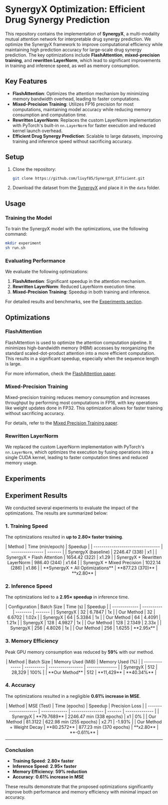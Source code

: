 # SynergyX Optimization: Efficient Drug Synergy Prediction

This repository contains the implementation of **SynergyX**, a multi-modality mutual attention network for interpretable drug synergy prediction. We optimize the SynergyX framework to improve computational efficiency while maintaining high prediction accuracy for large-scale drug synergy prediction. The key optimizations include **FlashAttention**, **mixed-precision training**, and **rewritten LayerNorm**, which lead to significant improvements in training and inference speed, as well as memory consumption.

## Key Features

* **FlashAttention**: Optimizes the attention mechanism by minimizing memory bandwidth overhead, leading to faster computations.
* **Mixed-Precision Training**: Utilizes FP16 precision for most computations, maintaining model accuracy while reducing memory consumption and computation time.
* **Rewritten LayerNorm**: Replaces the custom LayerNorm implementation with PyTorch's built-in `nn.LayerNorm` for faster execution and reduced kernel launch overhead.
* **Efficient Drug Synergy Prediction**: Scalable to large datasets, improving training and inference speed without sacrificing accuracy.

## Setup

1. Clone the repository:

   ```bash
   git clone https://github.com/liuyf85/SynergyX_Efficient.git
   ```

2. Download the dataset from the [SynergyX](https://github.com/GSanShui/SynergyX) and place it in the `data` folder.

## Usage

### Training the Model

To train the SynergyX model with the optimizations, use the following command:

```bash
mkdir experiment
sh run.sh
```

### Evaluating Performance

We evaluate the following optimizations:

1. **FlashAttention**: Significant speedup in the attention mechanism.
2. **Rewritten LayerNorm**: Reduced LayerNorm execution time.
3. **Mixed-Precision Training**: Speedup in both training and inference.

For detailed results and benchmarks, see the [Experiments section](#experiments).

## Optimizations

### FlashAttention

FlashAttention is used to optimize the attention computation pipeline. It minimizes high-bandwidth memory (HBM) accesses by reorganizing the standard scaled-dot-product attention into a more efficient computation. This results in a significant speedup, especially when the sequence length is large.

For more information, check the [FlashAttention paper](https://arxiv.org/abs/2205.14135).

### Mixed-Precision Training

Mixed-precision training reduces memory consumption and increases throughput by performing most computations in FP16, with key operations like weight updates done in FP32. This optimization allows for faster training without sacrificing accuracy.

For details, refer to the [Mixed Precision Training paper](https://arxiv.org/abs/1710.03740).

### Rewritten LayerNorm

We replaced the custom LayerNorm implementation with PyTorch's `nn.LayerNorm`, which optimizes the execution by fusing operations into a single CUDA kernel, leading to faster computation times and reduced memory usage.



## Experiments

## Experiment Results

We conducted several experiments to evaluate the impact of the optimizations. The results are summarized below:

### 1. **Training Speed**

The optimizations resulted in **up to 2.80× faster training**.

<div align="center">
| Method                           | Time (min/epoch) | Speedup |
| --------------------------------- | ---------------- | ------- |
| SynergyX (baseline)              | 2246.47 (338)    | x1      |
| SynergyX + Flash Attention       | 1654.42 (322)    | x1.29   |
| SynergyX + Rewritten LayerNorm   | 986.40 (244)     | x1.64   |
| SynergyX + Mixed Precision       | 1022.14 (286)    | x1.86   |
| **SynergyX + All Optimizations** | **877.23 (370)** | **x2.80** |
</div>

### 2. **Inference Speed**

The optimizations led to a **2.95× speedup** in inference time.

<div align="center">
| Configuration | Batch Size | Time (s) | Speedup |
| ------------- | ---------- | -------- | ------- |
| SynergyX      | 32         | 6.7847   | 1x      |
| Our Method    | 32         | 6.6702   | 1.02x   |
| SynergyX      | 64         | 5.3384   | 1x      |
| Our Method    | 64         | 4.4091   | 1.21x   |
| SynergyX      | 128        | 4.9827   | 1x      |
| Our Method    | 128        | 2.1349   | 2.33x   |
| SynergyX      | 256        | 4.8026   | 1x      |
| Our Method    | 256        | 1.6255   | **2.95x** |
</div>

### 3. **Memory Efficiency**

Peak GPU memory consumption was reduced by **59%** with our method.

<div align="center">
| Method         | Batch Size | Memory Used (MiB) | Memory Used (%) |
| -------------- | ---------- | ----------------- | --------------- |
| SynergyX       | 512        | 28,329            | 100%            |
| **Our Method** | 512        | **11,429**        | **40.34%**      |
</div>

### 4. **Accuracy**

The optimizations resulted in a negligible **0.61% increase in MSE**.

<div align="center">
| Method                | MSE (Test)    | Time (epochs)    | Speedup | Precision Loss |
| --------------------- | ------------- | ---------------- | ------- | -------------- |
| SynergyX              | **79.7689**   | 2246.47 min (338 epochs) | x1      | 0%             |
| Our Method            | 81.3122       | 622.98 min (255 epochs)  | x2.71   | -1.93%         |
| Our Method + Weight Decay | **80.2572** | 877.23 min (370 epochs)  | **x2.80** | **-0.61%**     |
</div>

------

### Conclusion

- **Training Speed**: **2.80× faster**
- **Inference Speed**: **2.95× faster**
- **Memory Efficiency**: **59% reduction**
- **Accuracy**: **0.61% increase in MSE**

These results demonstrate that the proposed optimizations significantly improve both performance and memory efficiency with minimal impact on accuracy.
